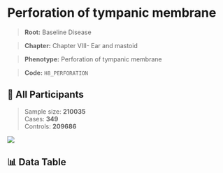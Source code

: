 # Perforation of tympanic membrane

> **Root:** Baseline Disease  

> **Chapter:** Chapter VIII- Ear and mastoid  

> **Phenotype:** Perforation of tympanic membrane  

> **Code:** `H8_PERFORATION`

## 🧪 All Participants  
> Sample size: **210035**  
> Cases: **349**  
> Controls: **209686**
<img src="/Sensitive/Figures/ALL/Baseline/H8_PERFORATION.png"/>

## 📊 Data Table
<CsvTableMRF src="/Sensitive/Data/ALL/Baseline/LG_H8_PERFORATION.csv"/>

